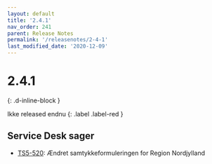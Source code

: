 ```yaml
---
layout: default
title: '2.4.1'
nav_order: 241
parent: Release Notes
permalink: '/releasenotes/2-4-1'
last_modified_date: '2020-12-09'
---
```


# 2.4.1
{: .d-inline-block }

Ikke released endnu
{: .label .label-red }

## Service Desk sager
- [TS5-520](https://sd.trifork.com/browse/TS5-520): Ændret samtykkeformuleringen for Region Nordjylland
